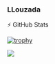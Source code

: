 ### LLouzada

<summari>:zap: GitHub Stats</summari>

[![trophy](https://github-profile-trophy.vercel.app/?username=LLouzada&theme=onedark)](https://github.com/ryo-ma/github-profile-trophy)
  
  <img align="left" src="https://github-readme-stats-3hp8ddpxk-llouzada.vercel.app/api?username=LLouzada&show_icons=true&theme=blue-green" />
  


